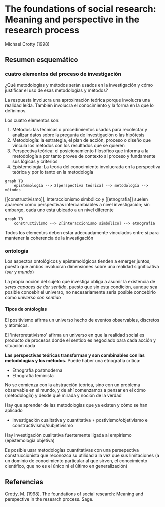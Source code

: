# The foundations of social research: Meaning and perspective in the research process
Michael Crotty (1998)

## Resumen esquemático
### cuatro elementos del proceso de investigación

¿Qué metodologías y métodos serán usados en la investigación y cómo justificar el uso de esas metodologías y métodos? 

La respuesta involucra una aproximación teórica porque involucra una realidad leída. También involucra el conocimiento y la forma en la que lo definimos.

Los cuatro elementos son:

1. Métodos: las técnicas o procedimientos usados para recolectar y analizar datos sobre la pregunta de investigación o las hipótesis
2. Metodología: la estrategia, el plan de acción, proceso o diseño que vincula los métodos con los resultados que se quieren
3. Perspectiva teórica: el posicionamiento filosófico que informa a la metodología a por tanto provee de contexto al proceso y fundamente sus lógicas y criterios
4. Epistemología: La teoría del conocimiento involucrada en la perspectiva teórica y por lo tanto en la metodología

```mermaid
graph TB
	epistemología --> 2[perspectiva teórica] --> metodología --> métodos
```

[[constructivismo]], Interaccionismo simbólico y [[etnografia]] suelen aparecer como perspectivas intercambiables a nivel investigación; sin embargo, cada uno está ubicado a un nivel diferente

```mermaid
graph TB
	constructivismo --> 2[interaccionismo simbólico] --> etnografía
```

Todos los elementos deben estar adecuadamente vinculados entre sí para mantener la coherencia de la investigación

### ontología

Los aspectos ontológicos y epistemológicos tienden a emerger juntos, puesto que ambos involucran dimensiones sobre una realidad significativa (*ser* y *mundo*)

La propia noción del sujeto que investiga obliga a asumir la existencia de *seres capaces de dar sentido*, puesto que sin esta condición, aunque sea posible concebir el universo, no necesariamente sería posible concebirlo como *universo con sentido* 

#### Tipos de ontologías

El positivismo afirma un universo hecho de eventos observables, discretos y atómicos.

El 'interpretativismo' afirma un universo en que la realidad social es producto de procesos donde el sentido es negociado para cada acción y situación dada

**Las perspectivas teóricas transforman y son combinables con las metodologías y los métodos.** Puede haber una etnografía crítica:

- Etnografía postmoderna
- Etnografía feminista

No se comienza con la abstracción teórica, sino con un problema observable en el mundo, y de ahí comenzamos a pensar en el cómo (metodología) y desde qué mirada y noción de la verdad

Hay que aprender de las metodologías que ya existen y cómo se han aplicado

- Investigación cualitativa y cuantitativa  ≠ postivismo/objetivismo e constructivismo/subjetivismo

Hay investigación cualitativa fuertemente ligada al empirismo (epistemología objetiva)

Es posible usar metodologías cuantitativas con una persepectiva construccionista que reconozca su utilidad a la vez que sus limitaciones (a un dominio de conocimiento particular al que sirven, el conocimiento científico, que no es el único ni el último en generalización)

## Referencias

Crotty, M. (1998). The foundations of social research: Meaning and perspective in the research process. Sage.

